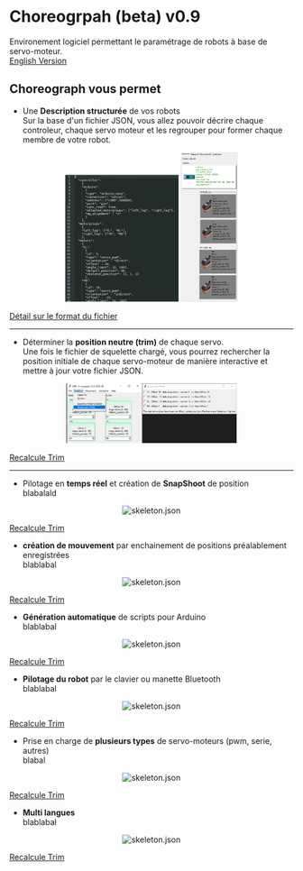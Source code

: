 # Choreogrpah (beta) v0.9

Environement logiciel permettant le paramétrage de robots à base de servo-moteur.  
[English Version](https://github.com/Nao974/M-BOXE_MANAGER_TK/blob/master/README.md)  

## Choreograph vous permet

- Une **Description structurée** de vos robots  
Sur la base d'un fichier JSON, vous allez pouvoir décrire chaque controleur, chaque servo moteur et les regrouper pour former chaque membre de votre robot.

<div align="center"><img alt="skeleton.json" width="40%" src="docs/skeleton/img_skeleton_json.png" />&nbsp;<img alt="skeleton.screen" width="20%" src="docs/skeleton/img_skeleton_screen.png" /></div>  

[Détail sur le format du fichier](docs/skeleton/file_format_skeleton_fr.md)  

---

- Déterminer la **position neutre (trim)** de chaque servo.  
Une fois le fichier de squelette chargé, vous pourrez rechercher la position initiale de chaque servo-moteur de manière interactive et mettre à jour votre fichier JSON.  

<div align="center"><img alt="recalculate.trim" width="60%" src="docs/trim/img_recalculate_trim.png" /></div>  

[Recalcule Trim](https://github.com/Nao974/choreograph-git/blob/master/docs/skeleton/file_format_skeleton_fr.md)  

---

- Pilotage en **temps réel** et création de **SnapShoot** de position  
blabalald  

<div align="center"><img alt="skeleton.json" width="60%" src="docs/skeleton/img_recalculate_trim.png" /></div>  

[Recalcule Trim](https://github.com/Nao974/choreograph-git/blob/Update-Docs/docs/trim/trim_fr.md)  

- **création de mouvement** par enchainement de positions préalablement enregistrées  
blablabal  

<div align="center"><img alt="skeleton.json" width="40%" src="docs/skeleton/img_recalculate_trim.png" /></div>  

[Recalcule Trim](https://github.com/Nao974/choreograph-git/blob/Update-Docs/docs/trim/trim_fr.md)  

- **Génération automatique** de scripts pour Arduino  
blablabal  

<div align="center"><img alt="skeleton.json" width="40%" src="docs/skeleton/img_recalculate_trim.png" /></div>  

[Recalcule Trim](https://github.com/Nao974/choreograph-git/blob/Update-Docs/docs/trim/trim_fr.md)  

- **Pilotage du robot** par le clavier ou manette Bluetooth  
blablabal  

<div align="center"><img alt="skeleton.json" width="40%" src="docs/skeleton/img_recalculate_trim.png" /></div>  

[Recalcule Trim](https://github.com/Nao974/choreograph-git/blob/Update-Docs/docs/trim/trim_fr.md)  

- Prise en charge de **plusieurs types** de servo-moteurs (pwm, serie, autres)  
blabal  

<div align="center"><img alt="skeleton.json" width="40%" src="docs/skeleton/img_recalculate_trim.png" /></div>  

[Recalcule Trim](https://github.com/Nao974/choreograph-git/blob/Update-Docs/docs/trim/trim_fr.md)  

- **Multi langues**  
blablabal  

<div align="center"><img alt="skeleton.json" width="40%" src="docs/skeleton/img_recalculate_trim.png" /></div>  

[Recalcule Trim](https://github.com/Nao974/choreograph-git/blob/Update-Docs/docs/trim/trim_fr.md)  
